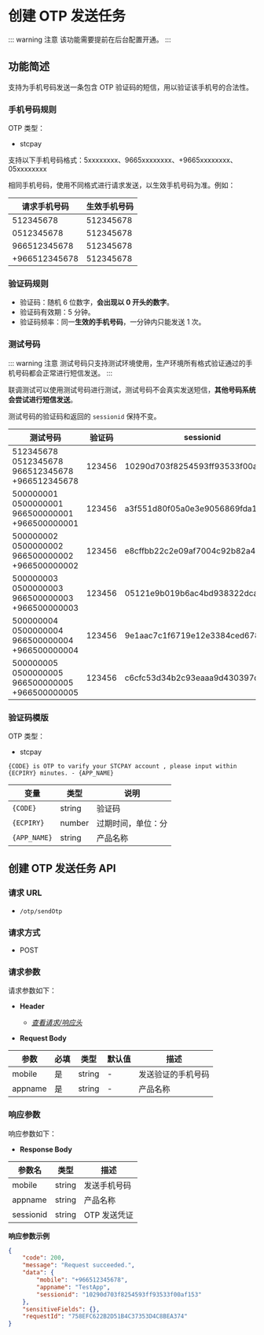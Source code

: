 # 创建 OTP 发送任务

::: warning 注意
该功能需要提前在后台配置开通。
:::

## 功能简述

支持为手机号码发送一条包含 OTP 验证码的短信，用以验证该手机号的合法性。

### 手机号码规则

OTP 类型：

- stcpay

支持以下手机号码格式：5xxxxxxxx、9665xxxxxxxx、+9665xxxxxxxx、05xxxxxxxx

相同手机号码，使用不同格式进行请求发送，以生效手机号码为准。例如：
  
| **请求手机号码** | **生效手机号码** |
| ---------------- | ---------------- |
| 512345678        | 512345678        |
| 0512345678       | 512345678        |
| 966512345678     | 512345678        |
| +966512345678    | 512345678        |

### 验证码规则

- 验证码：随机 6 位数字，**会出现以 0 开头的数字**。
- 验证码有效期：5 分钟。
- 验证码频率：同一**生效的手机号码**，一分钟内只能发送 1 次。

### 测试号码

::: warning 注意
测试号码只支持测试环境使用，生产环境所有格式验证通过的手机号码都会正常进行短信发送。
:::

联调测试可以使用测试号码进行测试，测试号码不会真实发送短信，**其他号码系统会尝试进行短信发送**。

测试号码的验证码和返回的 `sessionid` 保持不变。

| **测试号码**                                             | **验证码** | **sessionid**                    |
| -------------------------------------------------------- | ---------- | -------------------------------- |
| 512345678<br>0512345678<br>966512345678<br>+966512345678 | 123456     | 10290d703f8254593ff93533f00af153 |
| 500000001<br>0500000001<br>966500000001<br>+966500000001 | 123456     | a3f551d80f05a0e3e9056869fda18485 |
| 500000002<br>0500000002<br>966500000002<br>+966500000002 | 123456     | e8cffbb22c2e09af7004c92b82a4275f |
| 500000003<br>0500000003<br>966500000003<br>+966500000003 | 123456     | 05121e9b019b6ac4bd938322dcaf73ef |
| 500000004<br>0500000004<br>966500000004<br>+966500000004 | 123456     | 9e1aac7c1f6719e12e3384ced6782887 |
| 500000005<br>0500000005<br>966500000005<br>+966500000005 | 123456     | c6cfc53d34b2c93eaaa9d430397dead0 |


### 验证码模版

OTP 类型：

- stcpay

```
{CODE} is OTP to varify your STCPAY account , please input within {ECPIRY} minutes. - {APP_NAME}
```

| **变量**     | **类型** | **说明**           |
| ------------ | -------- | ------------------ |
| `{CODE}`     | string   | 验证码             |
| `{ECPIRY}`   | number   | 过期时间，单位：分 |
| `{APP_NAME}` | string   | 产品名称           |

## 创建 OTP 发送任务 API

### 请求 URL

- `/otp/sendOtp`

### 请求方式

- POST

### 请求参数

请求参数如下：

- **Header**

  - [_查看请求/响应头_](/zh/payoutApi/apiRule/header)

- **Request Body**

| **参数** | **必填** | **类型** | **默认值** | **描述**           |
| -------- | -------- | -------- | ---------- | ------------------ |
| mobile   | 是       | string   | -          | 发送验证的手机号码 |
| appname  | 是       | string   | -          | 产品名称           |

### 响应参数

响应参数如下：

- **Response Body**

| **参数名** | **类型** | **描述**     |
| ---------- | -------- | ------------ |
| mobile     | string   | 发送手机号码 |
| appname    | string   | 产品名称     |
| sessionid  | string   | OTP 发送凭证 |

**响应参数示例**

```json
{
    "code": 200,
    "message": "Request succeeded.",
    "data": {
        "mobile": "+966512345678",
        "appname": "TestApp",
        "sessionid": "10290d703f8254593ff93533f00af153"
    },
    "sensitiveFields": {},
    "requestId": "758EFC622B2D51B4C37353D4C8BEA374"
}
```